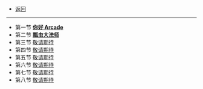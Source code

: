 - [返回](/zh-cn/tutorial.md)

---

- 第一节 [**你好 Arcade**](/zh-cn/tutorials/tutor1.md)
- 第二节 [**瓢虫大法师**](/zh-cn/tutorials/tutor2.md)
- 第三节 [敬请期待](/zh-cn/tutorial.md)
- 第四节 [敬请期待](/zh-cn/tutorial.md)
- 第五节 [敬请期待](/zh-cn/tutorial.md)
- 第六节 [敬请期待](/zh-cn/tutorial.md)
- 第七节 [敬请期待](/zh-cn/tutorial.md)
- 第八节 [敬请期待](/zh-cn/tutorial.md)
